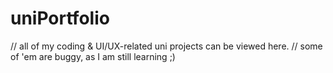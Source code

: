 # uniPortfolio
// all of my coding & UI/UX-related uni projects can be viewed here. 
// some of 'em are buggy, as I am still learning ;)
